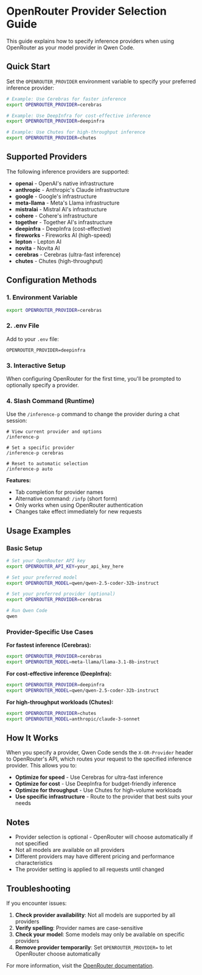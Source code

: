 # OpenRouter Provider Selection Guide

This guide explains how to specify inference providers when using OpenRouter as your model provider in Qwen Code.

## Quick Start

Set the `OPENROUTER_PROVIDER` environment variable to specify your preferred inference provider:

```bash
# Example: Use Cerebras for faster inference
export OPENROUTER_PROVIDER=cerebras

# Example: Use DeepInfra for cost-effective inference
export OPENROUTER_PROVIDER=deepinfra

# Example: Use Chutes for high-throughput inference
export OPENROUTER_PROVIDER=chutes
```

## Supported Providers

The following inference providers are supported:

- **openai** - OpenAI's native infrastructure
- **anthropic** - Anthropic's Claude infrastructure
- **google** - Google's infrastructure
- **meta-llama** - Meta's Llama infrastructure
- **mistralai** - Mistral AI's infrastructure
- **cohere** - Cohere's infrastructure
- **together** - Together AI's infrastructure
- **deepinfra** - DeepInfra (cost-effective)
- **fireworks** - Fireworks AI (high-speed)
- **lepton** - Lepton AI
- **novita** - Novita AI
- **cerebras** - Cerebras (ultra-fast inference)
- **chutes** - Chutes (high-throughput)

## Configuration Methods

### 1. Environment Variable

```bash
export OPENROUTER_PROVIDER=cerebras
```

### 2. .env File

Add to your `.env` file:

```
OPENROUTER_PROVIDER=deepinfra
```

### 3. Interactive Setup

When configuring OpenRouter for the first time, you'll be prompted to optionally specify a provider.

### 4. Slash Command (Runtime)

Use the `/inference-p` command to change the provider during a chat session:

```
# View current provider and options
/inference-p

# Set a specific provider
/inference-p cerebras

# Reset to automatic selection
/inference-p auto
```

**Features:**

- Tab completion for provider names
- Alternative command: `/infp` (short form)
- Only works when using OpenRouter authentication
- Changes take effect immediately for new requests

## Usage Examples

### Basic Setup

```bash
# Set your OpenRouter API key
export OPENROUTER_API_KEY=your_api_key_here

# Set your preferred model
export OPENROUTER_MODEL=qwen/qwen-2.5-coder-32b-instruct

# Set your preferred provider (optional)
export OPENROUTER_PROVIDER=cerebras

# Run Qwen Code
qwen
```

### Provider-Specific Use Cases

**For fastest inference (Cerebras):**

```bash
export OPENROUTER_PROVIDER=cerebras
export OPENROUTER_MODEL=meta-llama/llama-3.1-8b-instruct
```

**For cost-effective inference (DeepInfra):**

```bash
export OPENROUTER_PROVIDER=deepinfra
export OPENROUTER_MODEL=qwen/qwen-2.5-coder-32b-instruct
```

**For high-throughput workloads (Chutes):**

```bash
export OPENROUTER_PROVIDER=chutes
export OPENROUTER_MODEL=anthropic/claude-3-sonnet
```

## How It Works

When you specify a provider, Qwen Code sends the `X-OR-Provider` header to OpenRouter's API, which routes your request to the specified inference provider. This allows you to:

- **Optimize for speed** - Use Cerebras for ultra-fast inference
- **Optimize for cost** - Use DeepInfra for budget-friendly inference
- **Optimize for throughput** - Use Chutes for high-volume workloads
- **Use specific infrastructure** - Route to the provider that best suits your needs

## Notes

- Provider selection is optional - OpenRouter will choose automatically if not specified
- Not all models are available on all providers
- Different providers may have different pricing and performance characteristics
- The provider setting is applied to all requests until changed

## Troubleshooting

If you encounter issues:

1. **Check provider availability**: Not all models are supported by all providers
2. **Verify spelling**: Provider names are case-sensitive
3. **Check your model**: Some models may only be available on specific providers
4. **Remove provider temporarily**: Set `OPENROUTER_PROVIDER=` to let OpenRouter choose automatically

For more information, visit the [OpenRouter documentation](https://openrouter.ai/docs).
